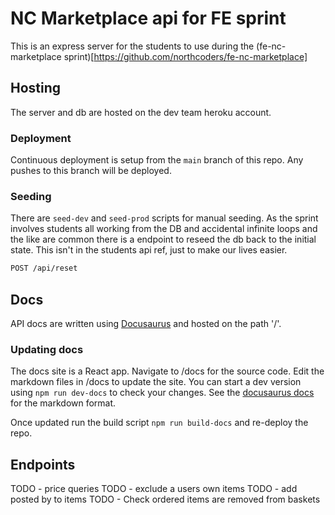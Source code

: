 # NC Marketplace api for FE sprint

This is an express server for the students to use during the (fe-nc-marketplace sprint)[https://github.com/northcoders/fe-nc-marketplace]

## Hosting

The server and db are hosted on the dev team heroku account.

### Deployment

Continuous deployment is setup from the `main` branch of this repo. Any pushes to this branch will be deployed.

### Seeding

There are `seed-dev` and `seed-prod` scripts for manual seeding. As the sprint involves students all working from the DB and accidental infinite loops and the like are common there is a endpoint to reseed the db back to the initial state. This isn't in the students api ref, just to make our lives easier.

```bash
POST /api/reset
```

## Docs

API docs are written using [Docusaurus](https://docusaurus.io/) and hosted on the path '/'.

### Updating docs

The docs site is a React app. Navigate to /docs for the source code. Edit the markdown files in /docs to update the site. You can start a dev version using `npm run dev-docs` to check your changes. See the [docusaurus docs](https://docusaurus.io/docs/docs-introduction) for the markdown format.

Once updated run the build script `npm run build-docs` and re-deploy the repo.

## Endpoints

TODO - price queries
TODO - exclude a users own items
TODO - add posted by to items
TODO - Check ordered items are removed from baskets
